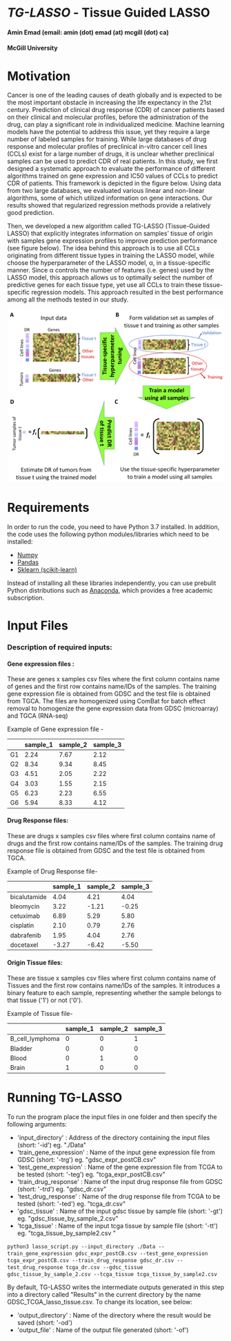 # *TG-LASSO* - Tissue Guided LASSO
#### Amin Emad (email: amin (dot) emad (at) mcgill (dot) ca)
#### McGill University

# Motivation
Cancer is one of the leading causes of death globally and is expected to be the most important obstacle in increasing the life expectancy in the 21st century. Prediction of clinical drug response (CDR) of cancer patients based on their clinical and molecular profiles, before the administration of the drug, can play a significant role in individualized medicine. Machine learning models have the potential to address this issue, yet they require a large number of labeled samples for training. While large databases of drug response and molecular profiles of preclinical in-vitro cancer cell lines (CCLs) exist for a large number of drugs, it is unclear whether preclinical samples can be used to predict CDR of real patients. In this study, we first designed a systematic approach to evaluate the performance of different algorithms trained on gene expression and IC50 values of CCLs to predict CDR of patients. This framework is depicted in the figure below. Using data from two large databases, we evaluated various linear and non-linear algorithms, some of which utilized information on gene interactions. Our results showed that regularized regression methods provide a relatively good prediction. 

Then, we developed a new algorithm called TG-LASSO (Tissue-Guided LASSO) that explicitly integrates information on samples’ tissue of origin with samples gene expression profiles to improve prediction performance (see figure below). The idea behind this approach is to use all CCLs originating from different tissue types in training the LASSO model, while choose the hyperparameter of the LASSO model, α, in a tissue-specific manner. Since α controls the number of features (i.e. genes) used by the LASSO model, this approach allows us to optimally select the number of predictive genes for each tissue type, yet use all CCLs to train these tissue-specific regression models. This approach resulted in the best performance among all the methods tested in our study. 
 
![Method Overview](/image_pipeline.png)



# Requirements

In order to run the code, you need to have Python 3.7 installed. In addition, the code uses the following python modules/libraries which need to be installed:
- [Numpy](http://www.numpy.org/)
- [Pandas](http://pandas.pydata.org/)
- [Sklearn (scikit-learn)](http://scikit-learn.org/stable/)

Instead of installing all these libraries independently, you can use prebulit Python distributions such as [Anaconda](https://www.continuum.io/downloads), which provides a free academic subscription.

# Input Files
### Description of required inputs:

#### Gene expression files :
These are genes x samples csv files where the first column contains name of genes and the first row contains name/IDs of the samples. The training gene expression file is obtained from GDSC and the test file is obtained from TGCA. 
The files are homogenized using ComBat for batch effect removal to homogenize the gene expression data from GDSC (microarray) and TGCA (RNA-seq)

Example of Gene expression file - 

|  | sample_1 | sample_2 | sample_3 |
| :--- | :--- | :--- | :--- |
| G1 | 2.24 | 7.67 | 2.12 |  
| G2 | 8.34 | 9.34 | 8.45 |
| G3 | 4.51 | 2.05 | 2.22 |
| G4 | 3.03 | 1.55 | 2.15 |
| G5 | 6.23 | 2.23 | 6.55 |
| G6 | 5.94 | 8.33 | 4.12 |

#### Drug Response files:
These are drugs x samples csv files where first column contains name of drugs and the first row contains name/IDs of the samples. The training drug response file is obtained from GDSC and the test file is obtained from TGCA. 

Example of Drug Response file-

|  | sample_1 | sample_2 | sample_3 |
| :--- | :--- | :--- | :--- |
| bicalutamide | 4.04 | 4.21 | 4.04 |  
| bleomycin | 3.22 | -1.21 | -0.25 |
| cetuximab | 6.89 | 5.29 | 5.80 |
| cisplatin | 2.10 | 0.79 | 2.76 |
| dabrafenib | 1.95 | 4.04 | 2.76 |
| docetaxel | -3.27 | -6.42 | -5.50 |

#### Origin Tissue files:
These are tissue x samples csv files where first column contains name of Tissues and the first row contains name/IDs of the samples. It introduces a binary feature to each sample, representing whether the sample belongs to that tissue ('1') or not ('0').

Example of Tissue file-

|  | sample_1 | sample_2 | sample_3 |
| :--- | :--- | :--- | :--- |
| B_cell_lymphoma |0 | 0 | 1 |  
| Bladder | 0 | 0 | 0 |
| Blood | 0 | 1 | 0 |
| Brain | 1 | 0 | 0 |


# Running TG-LASSO
To run the program place the input files in one folder and then specify the following arguments:
- 'input_directory' : Address of the directory containing the input files (short: '-id') eg. "./Data"
- 'train_gene_expression' : Name of the input gene expression file from GDSC (short: '-trg') eg. "gdsc_expr_postCB.csv"
- 'test_gene_expression' : Name of the gene expression file from TCGA to be tested (short: '-teg') eg. "tcga_expr_postCB.csv"
- 'train_drug_response' : Name of the input drug response file from GDSC (short: '-trd') eg. "gdsc_dr.csv"
- 'test_drug_response' : Name of the drug response file from TCGA to be tested (short: '-ted') eg. "tcga_dr.csv"
- 'gdsc_tissue' : Name of the input gdsc tissue by sample file (short: '-gt') eg. "gdsc_tissue_by_sample_2.csv"
- 'tcga_tissue' : Name of the input tcga tissue by sample file (short: '-tt') eg. "tcga_tissue_by_sample2.csv "



```
python3 lasso_script.py --input_directory ./Data --train_gene_expression gdsc_expr_postCB.csv --test_gene_expression tcga_expr_postCB.csv --train_drug_response gdsc_dr.csv --test_drug_response tcga_dr.csv --gdsc_tissue gdsc_tissue_by_sample_2.csv --tcga_tissue tcga_tissue_by_sample2.csv 
```

By default, TG-LASSO writes the intermediate outputs generated in this step into a directory called "Results" in the current directory by the name GDSC_TCGA_lasso_tissue.csv. To change its location, see below:

- 'output_directory' : Name of the directory where the result would be saved (short: '-od')
- 'output_file' : Name of the output file generated (short: '-of')


